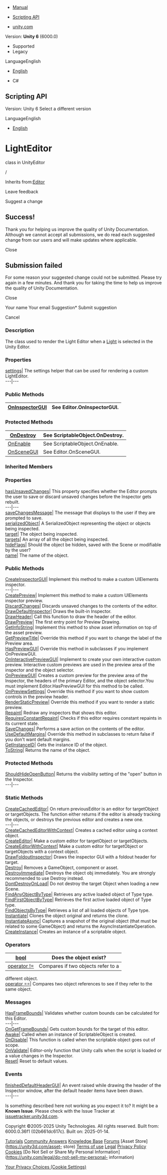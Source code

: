 [ ]()

  * [Manual](../Manual/index.html)
  * [Scripting API](../ScriptReference/index.html)

  * [unity.com](https://unity.com/)

Version: **Unity 6** (6000.0)

  * Supported
  * Legacy

LanguageEnglish

  * [English]()

  * C#

[ ](https://docs.unity3d.com)

## Scripting API

Version: Unity 6 Select a different version

LanguageEnglish

  * [English]()

# LightEditor

class in UnityEditor

/

Inherits from:[Editor](Editor.html)

Leave feedback

Suggest a change

## Success!

Thank you for helping us improve the quality of Unity Documentation. Although
we cannot accept all submissions, we do read each suggested change from our
users and will make updates where applicable.

Close

## Submission failed

For some reason your suggested change could not be submitted. Please <a>try
again</a> in a few minutes. And thank you for taking the time to help us
improve the quality of Unity Documentation.

Close

Your name Your email Suggestion* Submit suggestion

Cancel

[ ]()

### Description

The class used to render the Light Editor when a [Light](Light.html) is
selected in the Unity Editor.

### Properties

[settings](LightEditor-settings.html)| The settings helper that can be used
for rendering a custom LightEditor.  
---|---  
  
### Public Methods

[OnInspectorGUI](LightEditor.OnInspectorGUI.html)| See Editor.OnInspectorGUI.  
---|---  
  
### Protected Methods

[OnDestroy](LightEditor.OnDestroy.html)| See ScriptableObject.OnDestroy.  
---|---  
[OnEnable](LightEditor.OnEnable.html)| See ScriptableObject.OnEnable.  
[OnSceneGUI](LightEditor.OnSceneGUI.html)| See Editor.OnSceneGUI.  
  
### Inherited Members

### Properties

[hasUnsavedChanges](Editor-hasUnsavedChanges.html)| This property specifies
whether the Editor prompts the user to save or discard unsaved changes before
the Inspector gets rebuilt.  
---|---  
[saveChangesMessage](Editor-saveChangesMessage.html)| The message that
displays to the user if they are prompted to save.  
[serializedObject](Editor-serializedObject.html)| A SerializedObject
representing the object or objects being inspected.  
[target](Editor-target.html)| The object being inspected.  
[targets](Editor-targets.html)| An array of all the object being inspected.  
[hideFlags](Object-hideFlags.html)| Should the object be hidden, saved with
the Scene or modifiable by the user?  
[name](Object-name.html)| The name of the object.  
  
### Public Methods

[CreateInspectorGUI](Editor.CreateInspectorGUI.html)| Implement this method to
make a custom UIElements inspector.  
---|---  
[CreatePreview](Editor.CreatePreview.html)| Implement this method to make a
custom UIElements inspector preview.  
[DiscardChanges](Editor.DiscardChanges.html)| Discards unsaved changes to the
contents of the editor.  
[DrawDefaultInspector](Editor.DrawDefaultInspector.html)| Draws the built-in
Inspector.  
[DrawHeader](Editor.DrawHeader.html)| Call this function to draw the header of
the editor.  
[DrawPreview](Editor.DrawPreview.html)| The first entry point for Preview
Drawing.  
[GetInfoString](Editor.GetInfoString.html)| Implement this method to show
asset information on top of the asset preview.  
[GetPreviewTitle](Editor.GetPreviewTitle.html)| Override this method if you
want to change the label of the Preview area.  
[HasPreviewGUI](Editor.HasPreviewGUI.html)| Override this method in subclasses
if you implement OnPreviewGUI.  
[OnInteractivePreviewGUI](Editor.OnInteractivePreviewGUI.html)| Implement to
create your own interactive custom preview. Interactive custom previews are
used in the preview area of the inspector and the object selector.  
[OnPreviewGUI](Editor.OnPreviewGUI.html)| Creates a custom preview for the
preview area of the Inspector, the headers of the primary Editor, and the
object selector.You must implement Editor.HasPreviewGUI for this method to be
called.  
[OnPreviewSettings](Editor.OnPreviewSettings.html)| Override this method if
you want to show custom controls in the preview header.  
[RenderStaticPreview](Editor.RenderStaticPreview.html)| Override this method
if you want to render a static preview.  
[Repaint](Editor.Repaint.html)| Redraw any inspectors that shows this editor.  
[RequiresConstantRepaint](Editor.RequiresConstantRepaint.html)| Checks if this
editor requires constant repaints in its current state.  
[SaveChanges](Editor.SaveChanges.html)| Performs a save action on the contents
of the editor.  
[UseDefaultMargins](Editor.UseDefaultMargins.html)| Override this method in
subclasses to return false if you don't want default margins.  
[GetInstanceID](Object.GetInstanceID.html)| Gets the instance ID of the
object.  
[ToString](Object.ToString.html)| Returns the name of the object.  
  
### Protected Methods

[ShouldHideOpenButton](Editor.ShouldHideOpenButton.html)| Returns the
visibility setting of the "open" button in the Inspector.  
---|---  
  
### Static Methods

[CreateCachedEditor](Editor.CreateCachedEditor.html)| On return previousEditor
is an editor for targetObject or targetObjects. The function either returns if
the editor is already tracking the objects, or destroys the previous editor
and creates a new one.  
---|---  
[CreateCachedEditorWithContext](Editor.CreateCachedEditorWithContext.html)|
Creates a cached editor using a context object.  
[CreateEditor](Editor.CreateEditor.html)| Make a custom editor for
targetObject or targetObjects.  
[CreateEditorWithContext](Editor.CreateEditorWithContext.html)| Make a custom
editor for targetObject or targetObjects with a context object.  
[DrawFoldoutInspector](Editor.DrawFoldoutInspector.html)| Draws the inspector
GUI with a foldout header for target.  
[Destroy](Object.Destroy.html)| Removes a GameObject, component or asset.  
[DestroyImmediate](Object.DestroyImmediate.html)| Destroys the object obj
immediately. You are strongly recommended to use Destroy instead.  
[DontDestroyOnLoad](Object.DontDestroyOnLoad.html)| Do not destroy the target
Object when loading a new Scene.  
[FindAnyObjectByType](Object.FindAnyObjectByType.html)| Retrieves any active
loaded object of Type type.  
[FindFirstObjectByType](Object.FindFirstObjectByType.html)| Retrieves the
first active loaded object of Type type.  
[FindObjectsByType](Object.FindObjectsByType.html)| Retrieves a list of all
loaded objects of Type type.  
[Instantiate](Object.Instantiate.html)| Clones the object original and returns
the clone.  
[InstantiateAsync](Object.InstantiateAsync.html)| Captures a snapshot of the
original object (that must be related to some GameObject) and returns the
AsyncInstantiateOperation.  
[CreateInstance](ScriptableObject.CreateInstance.html)| Creates an instance of
a scriptable object.  
  
### Operators

[bool](Object-operator_Object.html)| Does the object exist?  
---|---  
[operator !=](Object-operator_ne.html)| Compares if two objects refer to a
different object.  
[operator ==](Object-operator_eq.html)| Compares two object references to see
if they refer to the same object.  
  
### Messages

[HasFrameBounds](Editor.HasFrameBounds.html)| Validates whether custom bounds
can be calculated for this Editor.  
---|---  
[OnGetFrameBounds](Editor.OnGetFrameBounds.html)| Gets custom bounds for the
target of this editor.  
[Awake](ScriptableObject.Awake.html)| Called when an instance of
ScriptableObject is created.  
[OnDisable](ScriptableObject.OnDisable.html)| This function is called when the
scriptable object goes out of scope.  
[OnValidate](ScriptableObject.OnValidate.html)| Editor-only function that
Unity calls when the script is loaded or a value changes in the Inspector.  
[Reset](ScriptableObject.Reset.html)| Reset to default values.  
  
### Events

[finishedDefaultHeaderGUI](Editor-finishedDefaultHeaderGUI.html)| An event
raised while drawing the header of the Inspector window, after the default
header items have been drawn.  
---|---  
  
Is something described here not working as you expect it to? It might be a
**Known Issue**. Please check with the Issue Tracker at
[issuetracker.unity3d.com](https://issuetracker.unity3d.com).

Copyright ©2005-2025 Unity Technologies. All rights reserved. Built from:
6000.0.36f1 (02b661dc617c). Built on: 2025-01-14.

[Tutorials](https://unity3d.com/learn) [Community
Answers](https://answers.unity3d.com) [Knowledge
Base](https://support.unity3d.com/hc/en-us)
[Forums](https://forum.unity3d.com) [Asset Store](https://unity3d.com/asset-
store) [Terms of use](https://docs.unity3d.com/Manual/TermsOfUse.html)
[Legal](https://unity.com/legal) [Privacy
Policy](https://unity.com/legal/privacy-policy)
[Cookies](https://unity.com/legal/cookie-policy) [Do Not Sell or Share My
Personal Information](https://unity.com/legal/do-not-sell-my-personal-
information)

[Your Privacy Choices (Cookie Settings)](javascript:void\(0\);)

